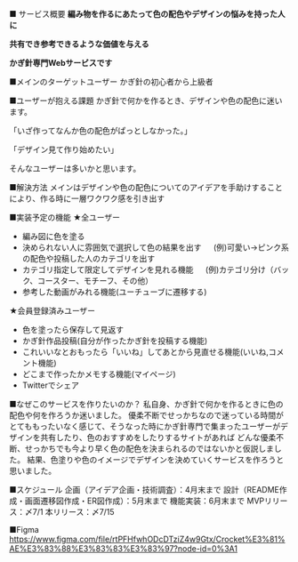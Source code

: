 ■ サービス概要
**編み物を作るにあたって色の配色やデザインの悩みを持った人に**

**共有でき参考できるような価値を与える**

**かぎ針専門Webサービスです**

■メインのターゲットユーザー
 かぎ針の初心者から上級者

■ユーザーが抱える課題
 かぎ針で何かを作るとき、デザインや色の配色に迷います。

「いざ作ってなんか色の配色がぱっとしなかった。」

「デザイン見て作り始めたい」

そんなユーザーは多いかと思います。

■解決方法
 メインはデザインや色の配色についてのアイデアを手助けすることにより、作る時に一層ワクワク感を引き出す

■実装予定の機能
★全ユーザー
- 編み図に色を塗る
- 決められない人に雰囲気で選択して色の結果を出す
　 (例)可愛い→ピンク系の配色や投稿した人のカテゴリを出す
- カテゴリ指定して限定してデザインを見れる機能
　 (例)カテゴリ分け（バック、コースター、モチーフ、その他）
- 参考した動画がみれる機能(ユーチューブに遷移する)

★会員登録済みユーザー
- 色を塗ったら保存して見返す
- かぎ針作品投稿(自分が作ったかぎ針を投稿する機能)
- これいいなとおもったら「いいね」してあとから見直せる機能(いいね,コメント機能)
- どこまで作ったかメモする機能(マイページ)
- Twitterでシェア

■なぜこのサービスを作りたいのか？
 私自身、かぎ針で何かを作るときに色の配色や何を作ろうか迷いました。
優柔不断でせっかちなので迷っている時間がとてももったいなく感じて、そうなった時にかぎ針専門で集まったユーザーがデザインを共有したり、色のおすすめをしたりするサイトがあれば
どんな優柔不断、せっかちでも今より早く色の配色を決まられるのではないかと仮説しました。
結果、色塗りや色のイメージでデザインを決めていくサービスを作ろうと思いました。

■スケジュール
企画（アイデア企画・技術調査）：4月末まで
設計（README作成・画面遷移図作成・ER図作成）：5月末まで
機能実装：6月末まで
MVPリリース：〆7/1
本リリース：〆7/15

■Figma
https://www.figma.com/file/rtPFHfwhODcDTziZ4w9Gtx/Crocket%E3%81%AE%E3%83%88%E3%83%83%E3%83%97?node-id=0%3A1